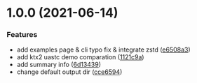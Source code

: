 # 1.0.0 (2021-06-14)


### Features

* add examples page & cli typo fix & integrate zstd ([e6508a3](https://github.com/deepkolos/gltf-gpu-compressed-texture/commit/e6508a3a8b4fa649248ac2efb405b16176dba4a4))
* add ktx2 uastc demo comparation ([1121c9a](https://github.com/deepkolos/gltf-gpu-compressed-texture/commit/1121c9a5d810984c8ae5c7c6abc1a9fe32aabe08))
* add summary info ([6d13439](https://github.com/deepkolos/gltf-gpu-compressed-texture/commit/6d134393b2d2f742dc98ec68978267a3a8bc2c9b))
* change default output dir ([cce6594](https://github.com/deepkolos/gltf-gpu-compressed-texture/commit/cce659431b9d4d498fd5022d0fe0cf2019f649c6))



